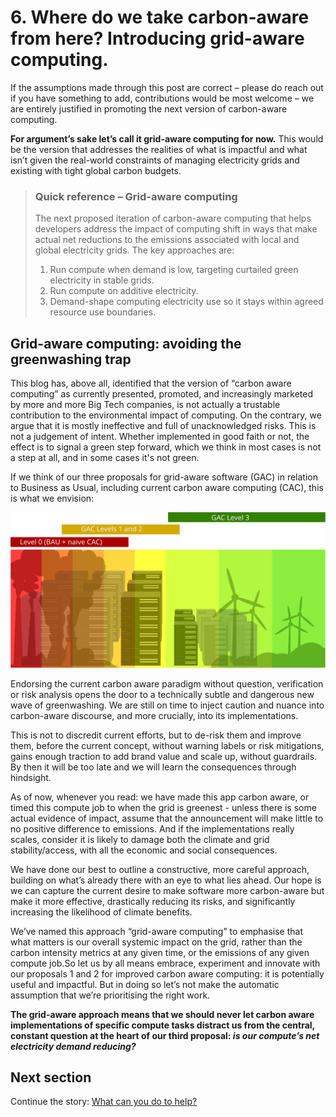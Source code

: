 # 6. Where do we take carbon-aware from here? Introducing grid-aware computing.

If the assumptions made through this post are correct – please do reach out if you have something to add, contributions would be most welcome – we are entirely justified in promoting the next version of carbon-aware computing. 

**For argument’s sake let’s call it grid-aware computing for now.** This would be the version that addresses the realities of what is impactful and what isn’t given the real-world constraints of managing electricity grids and existing with tight global carbon budgets.

> ### Quick reference – Grid-aware computing 
> 
> The next proposed iteration of carbon-aware computing that helps developers address the impact of computing shift in ways that make actual net reductions to the emissions associated with local and global electricity grids. 
> The key approaches are:
> 1. Run compute when demand is low, targeting curtailed green electricity in stable grids.
> 2. Run compute on additive electricity.
> 3. Demand-shape computing electricity use so it stays within agreed resource use boundaries.

## Grid-aware computing: avoiding the greenwashing trap

This blog has, above all, identified that the version of “carbon aware computing” as currently presented, promoted, and increasingly marketed by more and more Big Tech companies, is not actually a trustable contribution to the environmental impact of computing. On the contrary, we argue that it is mostly ineffective and full of unacknowledged risks. This is not a judgement of intent. Whether implemented in good faith or not, the effect is to signal a green step forward, which we think in most cases is not a step at all, and in some cases it's not green.

If we think of our three proposals for grid-aware software (GAC) in relation to Business as Usual, including current carbon aware computing (CAC), this is what we envision:

![](images/illustration-carbon-aware-computing-v3.svg)

Endorsing the current carbon aware paradigm without question, verification or risk analysis opens the door to a technically subtle and dangerous new wave of greenwashing. We are still on time to inject caution and nuance into carbon-aware discourse, and more crucially, into its implementations.

This is not to discredit current efforts, but to de-risk them and improve them, before the current concept, without warning labels or risk mitigations, gains enough traction to add brand value and scale up, without guardrails. By then it will be too late and we will learn the consequences through hindsight.

As of now, whenever you read: we have made this app carbon aware, or timed this compute job to when the grid is greenest - unless there is some actual evidence of impact, assume that the announcement will make little to no positive difference to emissions. And if the implementations really scales, consider it is likely to damage both the climate and grid stability/access, with all the economic and social consequences.


We have done our best to outline a constructive, more careful approach, building on what’s already there with an eye to what lies ahead. Our hope is we can capture the current desire to make software more carbon-aware but make it more effective, drastically reducing its risks, and significantly increasing the likelihood of climate benefits. 

We’ve named this approach “grid-aware computing” to emphasise that what matters is our overall systemic impact on the grid, rather than the carbon intensity metrics at any given time, or the emissions of any given compute job.So let us by all means embrace, experiment and innovate with our proposals 1 and 2 for improved carbon aware computing: it is potentially useful and impactful. But in doing so let’s not make the automatic assumption that we’re prioritising the right work.


**The grid-aware approach means that we should never let carbon aware implementations of specific compute tasks distract us from the central, constant question at the heart of our third proposal: _is our compute’s net electricity demand reducing?_**


## Next section

Continue the story: [What can you do to help?](how-can-you-help.md)
